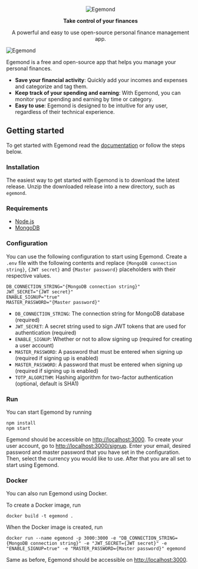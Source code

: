 <p align="center">
  <img src="https://user-images.githubusercontent.com/60735691/234904816-2a466e4d-e4f1-4f68-80ec-99e882583100.png" alt="Egemond" />
</p>

<p align="center">
  <strong>Take control of your finances</strong>
</p>

<p align="center">A powerful and easy to use open-source personal finance management app.</p>

![Egemond](https://user-images.githubusercontent.com/60735691/234904922-dfe0f637-f0f8-4658-a848-e0bd0a23d20e.png)

Egemond is a free and open-source app that helps you manage your personal finances.
- **Save your financial activity**: Quickly add your incomes and expenses and categorize and tag them.
- **Keep track of your spending and earning**: With Egemond, you can monitor your spending and earning by time or category.
- **Easy to use**: Egemond is designed to be intuitive for any user, regardless of their technical experience.

## Getting started
To get started with Egemond read the [documentation](https://github.com/egemond/egemond/wiki) or follow the steps below.

### Installation
The easiest way to get started with Egemond is to download the latest release. Unzip the downloaded release into a new directory, such as `egemond`.

### Requirements
- [Node.js](https://nodejs.org/en/download/)
- [MongoDB](https://www.mongodb.com/try/download/community)

### Configuration
You can use the following configuration to start using Egemond. Create a `.env` file with the following contents and replace `{MongoDB connection string}`, `{JWT secret}` and `{Master password}` placeholders with their respective values.

```
DB_CONNECTION_STRING="{MongoDB connection string}"
JWT_SECRET="{JWT secret}"
ENABLE_SIGNUP="true"
MASTER_PASSWORD="{Master password}"
```

- `DB_CONNECTION_STRING`: The connection string for MongoDB database (required)
- `JWT_SECRET`: A secret string used to sign JWT tokens that are used for authentication (required)
- `ENABLE_SIGNUP`: Whether or not to allow signing up (required for creating a user account)
- `MASTER_PASSWORD`: A password that must be entered when signing up (required if signing up is enabled)
- `MASTER_PASSWORD`: A password that must be entered when signing up (required if signing up is enabled)
- `TOTP_ALGORITHM`: Hashing algorithm for two-factor authentication (optional, default is SHA1)

### Run
You can start Egemond by running
```
npm install
npm start
```

Egemond should be accessible on [http://localhost:3000](http://localhost:3000). To create your user account, go to [http://localhost:3000/signup](http://localhost:3000/signup). Enter your email, desired password and master password that you have set in the configuration. Then, select the currency you would like to use. After that you are all set to start using Egemond.

### Docker
You can also run Egemond using Docker.

To create a Docker image, run
```
docker build -t egemond .
```

When the Docker image is created, run
```
docker run --name egemond -p 3000:3000 -e "DB_CONNECTION_STRING={MongoDB connection string}" -e "JWT_SECRET={JWT secret}" -e "ENABLE_SIGNUP=true" -e "MASTER_PASSWORD={Master password}" egemond
```

Same as before, Egemond should be accessible on [http://localhost:3000](http://localhost:3000).